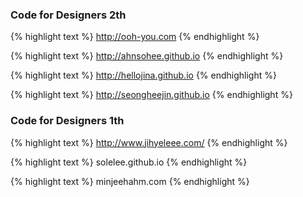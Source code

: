 ---
---

### Code for Designers 2th
{% highlight text %}
http://ooh-you.com
{% endhighlight %}

{% highlight text %}
http://ahnsohee.github.io
{% endhighlight %}

{% highlight text %}
http://hellojina.github.io
{% endhighlight %}

{% highlight text %}
http://seongheejin.github.io
{% endhighlight %}

### Code for Designers 1th
{% highlight text %}
http://www.jihyeleee.com/
{% endhighlight %}

{% highlight text %}
solelee.github.io
{% endhighlight %}

{% highlight text %}
minjeehahm.com
{% endhighlight %}